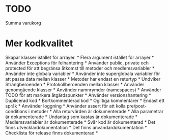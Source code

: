 

TODO
====

Summa varukorg


Mer kodkvalitet
===
Skapar klasser istället för arrayer. *
Flera argument istället för arrayer *
Använder Exceptions för felhantering *
Använder public, private och protected för att begränsa åtkomst till metoder och medlemsvariabler *
Använder inte globala variabler *
Använder inte superglobala variabler för att passa data mellan klasser *
Metoder har endast en returtyp *
Undviker Strängberoenden *
Protokollberoenden mellan klasser *
Använder genomgående klasser *
Använder namnrymder (namespaces) *
Använder TODO för att markera åtgärdspunkter *
Använder versionshantering *
Duplicerad kod *
Bortkommenterad kod *
Ogiltiga kommentarer *
Endast ett språk *
Använder loggning *
Använder assert för att kolla pre/post-conditions i metoder *
Alla returvärden är dokumenterade *
Alla parametrar är dokumenterade *
Undantag som kastas är dokumenterade *
Medlemsvariabler är dokumenterade *
Svår kod är dokumenterad *
Det finns utvecklardokumentation *
Det finns användardokumentation *
Checklista för release finns dokumenterad *